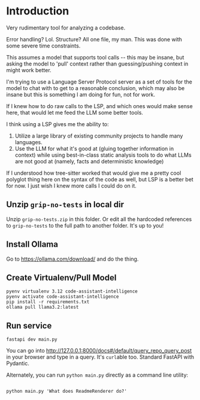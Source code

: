 # Introduction

Very rudimentary tool for analyzing a codebase.

Error handling? Lol. Structure? All one file, my man. This was done with some severe
time constraints.

This assumes a model that supports tool calls -- this may be insane, but asking the
model to 'pull' context rather than guessing/pushing context in might work better.

I'm trying to use a Language Server Protocol server as a set of tools for the model
to chat with to get to a reasonable conclusion, which may also be insane but this is
something I am doing for fun, not for work.

If I knew how to do raw calls to the LSP, and which ones would make sense here, that
would let me feed the LLM some better tools.

I think using a LSP gives me the ability to:

1. Utilize a large library of existing community projects to handle many languages.
2. Use the LLM for what it's good at (gluing together information in context) while
   using best-in-class static analysis tools to do what LLMs are not good at (namely,
   facts and deterministic knowledge)

If I understood how tree-sitter worked that would give me a pretty cool polyglot
thing here on the syntax of the code as well, but LSP is a better bet for now. I
just wish I knew more calls I could do on it.

## Unzip `grip-no-tests` in local dir

Unzip `grip-no-tests.zip` in this folder. Or edit all the hardcoded references to
`grip-no-tests` to the full path to another folder. It's up to you!

## Install Ollama

Go to https://ollama.com/download/ and do the thing.

## Create Virtualenv/Pull Model

```shell
pyenv virtualenv 3.12 code-assistant-intelligence
pyenv activate code-assistant-intelligence
pip install -r requirements.txt
ollama pull llama3.2:latest
```

## Run service

```shell
fastapi dev main.py
```

You can go into http://127.0.0.1:8000/docs#/default/query_repo_query_post in your
browser and type in a query. It's `curl`able too. Standard FastAPI with Pydantic.

Alternately, you can run `python main.py` directly as a command line utility:

```shell

python main.py 'What does ReadmeRenderer do?'
```

